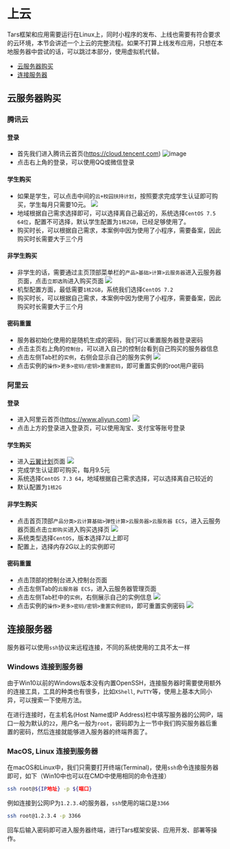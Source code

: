 # <a id="cloud"></a>上云
Tars框架和应用需要运行在Linux上，同时小程序的发布、上线也需要有符合要求的云环境，本节会讲述一个上云的完整流程。如果不打算上线发布应用，只想在本地服务器中尝试的话，可以跳过本部分，使用虚拟机代替。

* [云服务器购买](#server-purchase)
* [连接服务器](#connect-server)

## <a id="server-purchase"></a>云服务器购买
### <a id="server-purchase-tencent-cloud"></a>腾讯云
#### 登录
* 首先我们进入腾讯云首页(https://cloud.tencent.com)
![image](/ReadMePicture/TencentCloudIndex.png)
* 点击右上角的登录，可以使用QQ或微信登录

#### 学生购买
* 如果是学生，可以点击中间的`云+校园扶持计划`，按照要求完成学生认证即可购买，学生每月只需要10元。
![](/ReadMePicture/TencentCloudCampus.png)
* 地域根据自己需求选择即可，可以选择离自己最近的，系统选择`CentOS 7.5 64位`，配置不可选择，默认学生配置为`1核2GB`，已经足够使用了。
* 购买时长，可以根据自己需求，本案例中因为使用了小程序，需要备案，因此购买时长需要大于三个月

#### 非学生购买
* 非学生的话，需要通过主页顶部菜单栏的`产品>基础>计算>云服务器`进入云服务器页面，点击`立即选购`进入购买页面
![](/ReadMePicture/TencentCloudBuyCvm.png)
* 机型配置方面，最低需要`1核2GB`，系统我们选择`CentOS 7.2`
* 购买时长，可以根据自己需求，本案例中因为使用了小程序，需要备案，因此购买时长需要大于三个月

#### 密码重置
* 服务器初始化使用的是随机生成的密码，我们可以重置服务器登录密码
* 点击主页右上角的`控制台`，可以进入自己的控制台看到自己购买的服务器信息
* 点击左侧Tab栏的`实例`，右侧会显示自己的服务实例
![](/ReadMePicture/TencentCloudConsoleCvm.png)
* 点击实例的`操作>更多>密码/密钥>重置密码`，即可重置实例的root用户密码

### <a id="server-purchase-aliyun"></a>阿里云

#### 登录
* 进入阿里云首页(https://www.aliyun.com)
![](/ReadMePicture/AliyunIndex.png)
* 点击上方的登录进入登录页，可以使用淘宝、支付宝等账号登录

#### 学生购买
* 进入[云翼计划](https://promotion.aliyun.com/ntms/act/campus2018.html)页面
![](/ReadMePicture/AliyunCampus.png)
* 完成学生认证即可购买，每月9.5元
* 系统选择`CentOS 7.3 64`，地域根据自己需求选择，可以选择离自己较近的
* 默认配置为`1核2G`

#### 非学生购买
* 点击首页顶部`产品分类>云计算基础>弹性计算>云服务器>云服务器 ECS`，进入云服务器页面点击`立即购买`进入购买选择页
![](/ReadMePicture/AliyunBuyEcs.png)
* 系统类型选择`CentOS`，版本选择7以上即可
* 配置上，选择内存2G以上的实例即可

#### 密码重置
* 点击顶部的控制台进入控制台页面
* 点击左侧Tab的`云服务器 ECS`，进入云服务器管理页面
* 点击左侧Tab栏中的`实例`，右侧展示自己的实例信息
![](/ReadMePicture/AliyunConsole.png)
* 点击实例的`操作>更多>密码/密钥>重置实例密码`，即可重置实例密码
![](/ReadMePicture/AliyunConsoleEcs.png)

## <a id="connect-server"></a>连接服务器

服务器可以使用`ssh`协议来远程连接，不同的系统使用的工具不太一样

### Windows 连接到服务器

由于Win10以前的Windows版本没有内置OpenSSH，连接服务器时需要使用额外的连接工具，工具的种类也有很多，比如`XShell`, `PuTTY`等，使用上基本大同小异，可以搜索一下使用方法。

在进行连接时，在主机名(Host Name或IP Address)栏中填写服务器的公网IP，端口一般为默认的`22`，用户名一般为`root`，密码即为上一节中我们购买服务器后重置的密码，然后连接就能够进入服务器的终端界面了。

### MacOS, Linux 连接到服务器

在macOS和Linux中，我们只需要打开终端(Terminal)，使用`ssh`命令连接服务器即可，如下（Win10中也可以在CMD中使用相同的命令连接）
```sh
ssh root@${IP地址} -p ${端口}
```
例如连接到公网IP为`1.2.3.4`的服务器，`ssh`使用的端口是`3366`
```sh
ssh root@1.2.3.4 -p 3366
```
回车后输入密码即可进入服务器终端，进行Tars框架安装、应用开发、部署等操作。